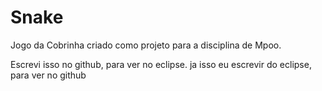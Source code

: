 # Snake

Jogo da Cobrinha criado como projeto para a disciplina de Mpoo.

Escrevi isso no github, para ver no eclipse.
ja isso eu escrevir do eclipse, para ver no github
